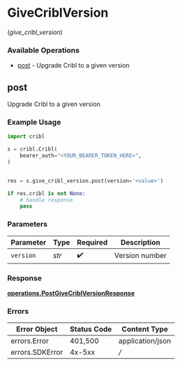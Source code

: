 # GiveCriblVersion
(*give_cribl_version*)

### Available Operations

* [post](#post) - Upgrade Cribl to a given version

## post

Upgrade Cribl to a given version

### Example Usage

```python
import cribl

s = cribl.Cribl(
    bearer_auth="<YOUR_BEARER_TOKEN_HERE>",
)


res = s.give_cribl_version.post(version='<value>')

if res.cribl is not None:
    # handle response
    pass

```

### Parameters

| Parameter          | Type               | Required           | Description        |
| ------------------ | ------------------ | ------------------ | ------------------ |
| `version`          | *str*              | :heavy_check_mark: | Version number     |


### Response

**[operations.PostGiveCriblVersionResponse](../../models/operations/postgivecriblversionresponse.md)**
### Errors

| Error Object     | Status Code      | Content Type     |
| ---------------- | ---------------- | ---------------- |
| errors.Error     | 401,500          | application/json |
| errors.SDKError  | 4x-5xx           | */*              |
